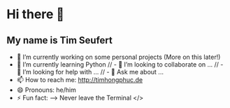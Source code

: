 # Hi there 👋
## My name is Tim Seufert

- 🔭 I’m currently working on some personal projects (More on this later!)
- 🌱 I’m currently learning Python
// - 👯 I’m looking to collaborate on ...
// - 🤔 I’m looking for help with ...
// - 💬 Ask me about ...
- 📫 How to reach me: http://timhongphuc.de
- 😄 Pronouns: he/him
- ⚡ Fun fact: 
-->
   Never leave the Terminal </>
